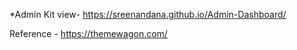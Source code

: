 *Admin Kit view- https://sreenandana.github.io/Admin-Dashboard/

Reference - https://themewagon.com/

